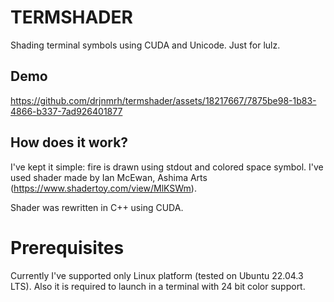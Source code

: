 # TERMSHADER

Shading terminal symbols using CUDA and Unicode. Just for lulz.

## Demo

https://github.com/drjnmrh/termshader/assets/18217667/7875be98-1b83-4866-b337-7ad926401877

## How does it work?

I've kept it simple: fire is drawn using stdout and colored space symbol. I've used shader made by Ian McEwan, Ashima Arts (https://www.shadertoy.com/view/MlKSWm).</br>

Shader was rewritten in C++ using CUDA.

# Prerequisites

Currently I've supported only Linux platform (tested on Ubuntu 22.04.3 LTS). Also it is required to launch in a terminal with 24 bit color support.
